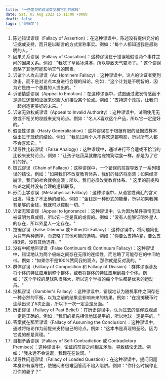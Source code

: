 ```yaml
---
title: '一些常见的谬误类型和它们的解释'
date: Sat, 05 Aug 2023 15:11:00 +0000
draft: false
tags: ['逻辑学']
---
```


1.  陈述错误谬误（Fallacy of Assertion）：在这种谬误中，陈述没有提供充分的证据或支持，而只是以断言的方式宣称事实。例如："每个人都知道我是最聪明的人。"
2.  因果关系谬误（Fallacy of Causation）：这种谬误在于错误地假设两个事件之间的因果关系。例如："我吃了草莓冰淇淋，所以导致天气变冷了。" 这个谬误忽略了其他可能影响天气的因素。
3.  诉诸个人攻击谬误（Ad Hominem Fallacy）：这种谬误中，论点的论证者受到攻击，而不是对论点本身进行合理的辩论。例如："这个计划是不明智的，因为它是由一个愚蠢的人提出的。"
4.  诉诸情感谬误（Appeal to Emotion）：在这种谬误中，试图通过激发情感而不是通过逻辑和证据来说服人们接受某个论点。例如："支持这个政策，让我们一起创造更美好的未来。"
5.  诉诸无效权威谬误（Appeal to Invalid Authority）：这种谬误中，试图使用无效或不相关的权威来支持论点。例如："名人X喜欢这个产品，所以它一定是好的。"
6.  假设性谬误（Hasty Generalization）：这种谬误在于根据有限的证据或样本做出过于笼统的结论。例如："我见过两个人不喜欢这部电影，所以所有人都不会喜欢它。"
7.  误导性比较谬误（False Analogy）：这种谬误中，通过进行不合适或不恰当的比较来支持论点。例如："让孩子吃蔬菜就像给宠物狗喂食一样，都是为了它们的好。"
8.  链式谬误（Chain of Fallacy）：这种谬误中，一个错误的前提导致了一系列错误的结论。例如："如果我们不改变教育体系，我们的经济将崩溃；如果经济崩溃，我们的社会就会崩溃；所以，我们必须改变教育体系。" 这里的前提和结论之间并没有合理的逻辑联系。
9.  形而上学谬误（Metaphysical Fallacy）：这种谬误中，从语言或词汇的含义出发，得出了不正确的结论。例如："金钱是一种形式的能量，所以如果我拥有足够的金钱，我就可以控制一切。"
10.  诉诸无知谬误（Appeal to Ignorance）：这种谬误中，认为因为某件事情无法被证明为真或假，所以它一定是真的或假的。例如："没有人能够证明外星人的存在，所以外星人一定存在。"
11.  拉锯谬误（False Dilemma 或 Either/Or Fallacy）：这种谬误中，将问题简化为只有两种选择，而忽略了其他可能的选项。例如："你要么支持A党，要么支持B党，没有其他选择。"
12.  没有中间地带谬误（False Continuum 或 Continuum Fallacy）：这种谬误中，错误地认为两个极端之间存在无限的连续性，而忽略了可能存在的中间地带。例如："如果你不是100%赞同我的观点，那你就是反对我的。"
13.  群体谬误（Fallacy of Composition 和 Fallacy of Division）：群体谬误涉及将个体的特征应用到整个群体，或者将群体的特征应用到每个个体。例如："这个学校的足球队很强大，所以这个学校的每个学生都是优秀的运动员。"
14.  投机谬误（Gambler's Fallacy）：这种谬误中，错误地认为随机事件之间存在一种必然的平衡，以为之前的结果会影响未来的结果。例如："在投掷硬币时连续出现了5次正面，所以下一次一定会是反面。"
15.  历史谬误（Fallacy of Past Belief）：在历史谬误中，认为过去的信仰或观点一定是正确的。例如："我们的祖先相信地球是平的，所以地球一定是平的。"
16.  答案就在那里谬误（Fallacy of Assuming the Conclusion）：这种谬误中，通过将结论作为前提来支持自己的论点。例如："这本书是真理的圣经，因为它说的都是真理。"
17.  自相矛盾谬误（Fallacy of Self-Contradiction 或 Contradictory Premises）：这种谬误中，论证的前提之间相互矛盾，导致结论无效。例如："我永远不会说谎，我现在在说谎。"
18.  误导性问题谬误（Fallacy of Loaded Question）：在这种谬误中，提问问题本身带有误导性，使被问者很难回答而不陷入陷阱。例如："你什么时候停止打你的妻子？"